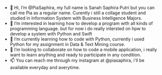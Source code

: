 - 👋 Hi, I’m @PiaSaphira, my full name is Sanah Saphira Putri but you can call me Pia as a regular name. 
     Curently i still a collage student and studied in Information System with Business Intelligence Majors.
- 👀 I’m interested in learning how to develop a program with all kinds of programming language. but for now i do really intersted on hpw to develop a system with Python and Swift
- 🌱 I’m currently learning how to code with Python, currently i used Python for my assignment in Data & Text Mining course.
- 💞️ I’m looking to collaborate on how to code a mobile application, i really want to learn anything and ready to participate in any condition.
- 📫 You can reach me through my instagram at @piasaphira, i'll be available everyday and averytime.

<!---
PiaSaphira/PiaSaphira is a ✨ special ✨ repository because its `README.md` (this file) appears on your GitHub profile.
You can click the Preview link to take a look at your changes.
--->
